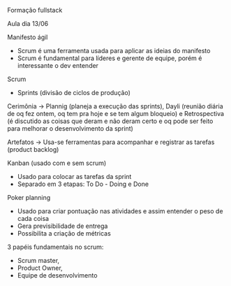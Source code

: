 Formação fullstack

Aula dia 13/06

 Manifesto ágil
 - Scrum é uma ferramenta usada para aplicar as ideias do manifesto
 - Scrum é fundamental para líderes e gerente de equipe, porém é interessante o dev entender 

 Scrum 
 - Sprints (divisão de ciclos de produção)

Cerimônia 
  -> Plannig (planeja a execução das sprints), Dayli (reunião diária de oq fez ontem, oq tem pra hoje e se tem algum bloqueio) e Retrospectiva (é discutido as coisas que deram e não deram certo e oq pode ser feito para melhorar o desenvolvimento da sprint)

Artefatos
  -> Usa-se ferramentas para acompanhar e registrar as tarefas (product backlog)

Kanban (usado com e sem scrum)
 - Usado para colocar as tarefas da sprint
 - Separado em 3 etapas: To Do - Doing e Done

Poker planning
 - Usado para criar pontuação nas atividades e assim entender o peso de cada coisa
 - Gera previsibilidade de entrega
 - Possibilita a criação de métricas

 3 papéis fundamentais no scrum:
 - Scrum master,
 - Product Owner,
 - Equipe de desenvolvimento
